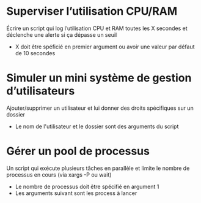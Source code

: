 # Superviser l’utilisation CPU/RAM

Écrire un script qui log l’utilisation CPU et RAM toutes les X secondes et déclenche une alerte si ça dépasse un seuil

* X doit être spéficié en premier argument ou avoir une valeur par défaut de 10 secondes

# Simuler un mini système de gestion d’utilisateurs

Ajouter/supprimer un utilisateur et lui donner des droits spécifiques sur un dossier

* Le nom de l'utilisateur et le dossier sont des arguments du script

# Gérer un pool de processus

Un script qui exécute plusieurs tâches en parallèle et limite le nombre de processus en cours (via xargs -P ou wait)

* Le nombre de processus doit être spécifié en argument 1 
* Les arguments suivant sont les process à lancer

